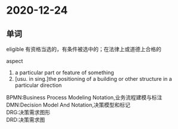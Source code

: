# 2020-12-24

## 单词

eligible 有资格当选的，有条件被选中的；在法律上或道德上合格的  

aspect

1. a particular part or feature of something
2. [usu. in sing.]the positioning of a building or other structure in a particular direction

BPMN:Business Process Modeling Notation,业务流程建模与标注  
DMN:Decision Model And Notation,决策模型和标记  
DRG:决策需求图形  
DRD:决策需求图  
